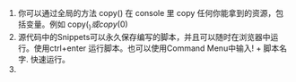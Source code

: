 1. 你可以通过全局的方法 copy() 在 console 里 copy 任何你能拿到的资源，包括变量。例如 copy($_) 或 copy($0)
2. 源代码中的Snippets可以永久保存编写的脚本，并且可以随时在浏览器中运行。使用ctrl+enter 运行脚本。也可以使用Command Menu中输入! + 脚本名字. 快速运行。
3. 